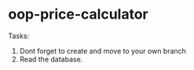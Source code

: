 # oop-price-calculator

Tasks:
1. Dont forget to create and move to your own branch
2. Read the database.
